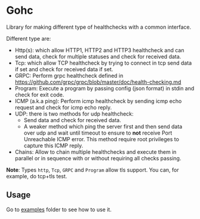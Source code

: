 # Gohc

Library for making different type of healthchecks with a common interface.

Different type are:
- Http(s): which allow HTTP1, HTTP2 and HTTP3 healthcheck and can send data, check for multiple statuses and check for received data.
- Tcp: which allow TCP healthcheck by trying to connect in tcp send data if set and check for received data if set.
- GRPC: Perform grpc healthcheck defined in https://github.com/grpc/grpc/blob/master/doc/health-checking.md
- Program: Execute a program by passing config (json format) in stdin and check for exit code.
- ICMP (a.k.a ping): Perform icmp healthcheck by sending icmp echo request and check for icmp echo reply.
- UDP: there is two methods for udp healthcheck:
  - Send data and check for received data.
  - A weaker method which ping the server first and then send data over udp and wait until timeout to ensure
    to **not** receive Port Unreachable ICMP error. This method require root privileges to capture this ICMP reply.
- Chains: Allow to chain multiple healthchecks and execute them in parallel or in sequence with or without requiring 
  all checks passing.

**Note**: Types `http`, `Tcp`, `GRPC` and `Program` allow tls support. You can, for example, do tcp+tls test.

## Usage

Go to [examples](./examples) folder to see how to use it.
